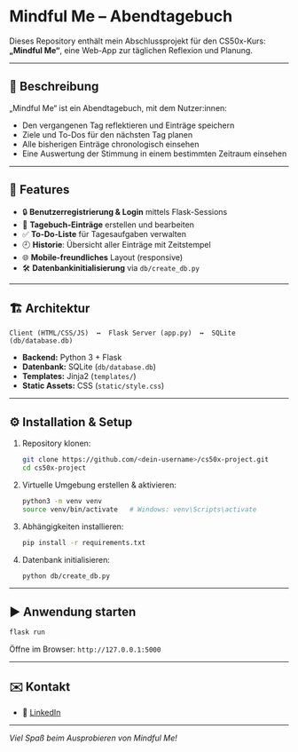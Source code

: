 # Mindful Me – Abendtagebuch

Dieses Repository enthält mein Abschlussprojekt für den CS50x-Kurs: **„Mindful Me“**, eine Web-App zur täglichen Reflexion und Planung.

---

## 📄 Beschreibung

„Mindful Me“ ist ein Abendtagebuch, mit dem Nutzer:innen:
- Den vergangenen Tag reflektieren und Einträge speichern
- Ziele und To-Dos für den nächsten Tag planen
- Alle bisherigen Einträge chronologisch einsehen
- Eine Auswertung der Stimmung in einem bestimmten Zeitraum einsehen
---

## 🚀 Features

- 🔒 **Benutzerregistrierung & Login** mittels Flask-Sessions
- 📔 **Tagebuch-Einträge** erstellen und bearbeiten
- ✅ **To-Do-Liste** für Tagesaufgaben verwalten
- 🕘 **Historie**: Übersicht aller Einträge mit Zeitstempel
- 🌐 **Mobile-freundliches** Layout (responsive)
- 🛠️ **Datenbankinitialisierung** via `db/create_db.py`

---

## 🏗️ Architektur

```
Client (HTML/CSS/JS)  ↔  Flask Server (app.py)  ↔  SQLite (db/database.db)
```

- **Backend:** Python 3 + Flask
- **Datenbank:** SQLite (`db/database.db`)
- **Templates:** Jinja2 (`templates/`)
- **Static Assets:** CSS (`static/style.css`)

---

## ⚙️ Installation & Setup

1. Repository klonen:
   ```bash
   git clone https://github.com/<dein-username>/cs50x-project.git
   cd cs50x-project
   ```
2. Virtuelle Umgebung erstellen & aktivieren:
   ```bash
   python3 -m venv venv
   source venv/bin/activate   # Windows: venv\Scripts\activate
   ```
3. Abhängigkeiten installieren:
   ```bash
   pip install -r requirements.txt
   ```
4. Datenbank initialisieren:
   ```bash
   python db/create_db.py
   ```

---

## ▶️ Anwendung starten

```bash
flask run
```

Öffne im Browser: `http://127.0.0.1:5000`

---

## ✉️ Kontakt
 
- 🔗 [LinkedIn](https://www.linkedin.com/in/celine-maloszek-458a64359/)

---

*Viel Spaß beim Ausprobieren von Mindful Me!*

